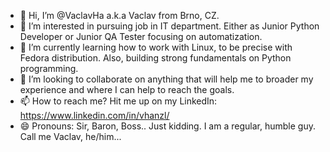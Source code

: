 - 👋 Hi, I’m @VaclavHa a.k.a Vaclav from Brno, CZ.
- 👀 I’m interested in pursuing job in IT department. Either as Junior Python Developer or Junior QA Tester focusing on automatization. 
- 🌱 I’m currently learning how to work with Linux, to be precise with Fedora distribution. Also, building strong fundamentals on Python programming.
- 💞️ I’m looking to collaborate on anything that will help me to broader my experience and where I can help to reach the goals.
- 📫 How to reach me? Hit me up on my LinkedIn: https://www.linkedin.com/in/vhanzl/ 
- 😄 Pronouns: Sir, Baron, Boss.. Just kidding. I am a regular, humble guy. Call me Vaclav, he/him... 

<!---
VaclavHa/VaclavHa is a ✨ special ✨ repository because its `README.md` (this file) appears on your GitHub profile.
You can click the Preview link to take a look at your changes.
--->
